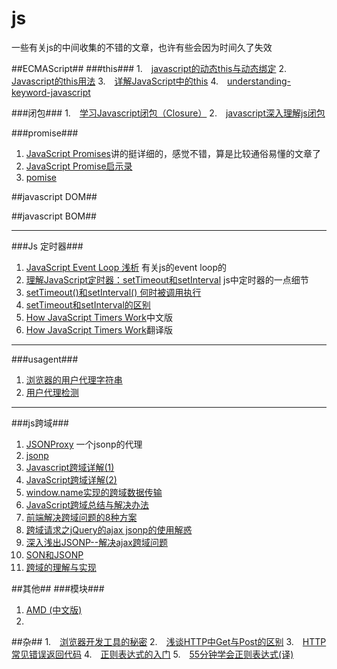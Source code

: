 js
================

一些有关js的中间收集的不错的文章，也许有些会因为时间久了失效

##ECMAScript##
###this###
1.　[javascript的动态this与动态绑定](http://www.cnblogs.com/rubylouvre/archive/2009/11/13/1602122.html)
2.　[Javascript的this用法](http://www.ruanyifeng.com/blog/2010/04/using_this_keyword_in_javascript.html)
3.　[详解JavaScript中的this](http://foocoder.com/blog/xiang-jie-javascriptzhong-de-this.html/)
4.　[understanding-keyword-javascript](http://www.phloxblog.in/understanding-keyword-javascript/#.U1XjPfmSx5h)

###闭包###
1.　[学习Javascript闭包（Closure）](http://www.ruanyifeng.com/blog/2009/08/learning_javascript_closures.html)
2.　[javascript深入理解js闭包](http://blog.csdn.net/qq545923664/article/details/17162711)

###promise###
1. [JavaScript Promises](http://www.html5rocks.com/zh/tutorials/es6/promises/#toc-async)讲的挺详细的，感觉不错，算是比较通俗易懂的文章了
2. [JavaScript Promise启示录](http://blog.segmentfault.com/dmyang/1190000000492290)
3. [pomise](https://www.promisejs.org/)

##javascript DOM##

##javascript BOM##
- - - 
###Js 定时器###
1. [JavaScript Event Loop 浅析](http://heroicyang.com/2012/08/28/javascript-event-loop/) 有关js的event loop的
2. [理解JavaScript定时器：setTimeout和setInterval](http://heroicyang.com/2012/09/06/javascript-timers/) js中定时器的一点细节
3. [setTimeout()和setInterval() 何时被调用执行](http://www.cnblogs.com/dolphinX/archive/2013/04/05/2784933.html)
4. [setTimeout和setInterval的区别](http://www.jb51.net/article/26679.htm)
5. [How JavaScript Timers Work](http://ejohn.org/blog/how-javascript-timers-work/)中文版
6. [How JavaScript Timers Work](http://www.cnitblog.com/asfman/articles/55714.html)翻译版
- - -
###usagent###
1. [浏览器的用户代理字符串](http://www.cnblogs.com/zoho/archive/2012/04/06/2434777.html)
2. [用户代理检测](http://csspod.com/archives/user-agent-detection)
- - -
###js跨域###
1. [JSONProxy](https://jsonp.nodejitsu.com/) 一个jsonp的代理
2. [jsonp](http://bob.ippoli.to/archives/2005/12/05/remote-json-jsonp/)
3. [Javascript跨域详解(1)](http://rolfzhang.com/articles/346.html)
4. [JavaScript跨域详解(2)](http://rolfzhang.com/articles/380.html)
5. [window.name实现的跨域数据传输](http://www.cnblogs.com/rainman/archive/2011/02/21/1960044.html)
6. [JavaScript跨域总结与解决办法](http://www.cnblogs.com/rainman/archive/2011/02/20/1959325.html)
7. [前端解决跨域问题的8种方案](http://blog.csdn.net/tankpt/article/details/20463571)
8. [跨域请求之jQuery的ajax jsonp的使用解惑](http://www.cnblogs.com/know/archive/2011/10/09/2204005.html)
9. [深入浅出JSONP--解决ajax跨域问题](http://www.cnblogs.com/chopper/archive/2012/03/24/2403945.html)
10. [SON和JSONP](http://www.cnblogs.com/dowinning/archive/2012/04/19/json-jsonp-jquery.html)
11. [跨域的理解与实现](http://www.nowamagic.net/ajax/ajax_KonwHowToCrossDomain.php)

##其他##
###模块###
1. [AMD (中文版)](https://github.com/amdjs/amdjs-api/wiki/AMD-(%E4%B8%AD%E6%96%87%E7%89%88))
2. 




##杂##
1.　[浏览器开发工具的秘密](http://jinlong.github.io/blog/2013/08/29/devtoolsecrets/)
2.　[浅谈HTTP中Get与Post的区别](http://www.cnblogs.com/hyddd/archive/2009/03/31/1426026.html)
3.　[HTTP常见错误返回代码](http://jackface.iteye.com/blog/2090184)
4.　[正则表达式的入门](http://deerchao.net/tutorials/regex/regex.htm#mission)
5.　[55分钟学会正则表达式(译)](http://doslin.com/learn-regular-expressions-in-about-55-minutes/)